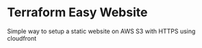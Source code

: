 # Terraform Easy Website
Simple way to setup a static website on AWS S3 with HTTPS using cloudfront



